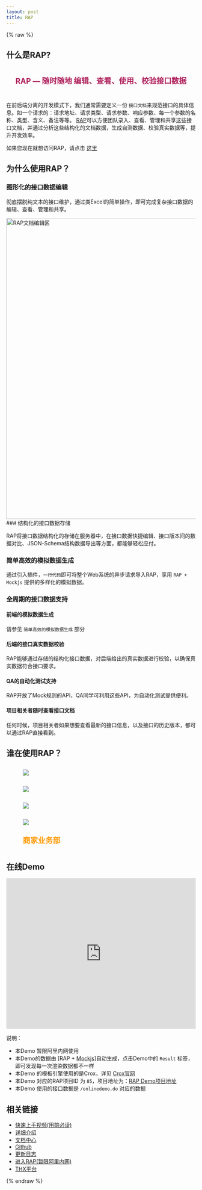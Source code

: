 ```yaml
---
layout: post
title: RAP
---
```


{% raw %}

## 什么是RAP?

<div style="font-size: 20px; text-align: center; margin-top: 40px; margin-bottom: 40px; color: #af235d; font-weight: bold;">RAP — 随时随地 编辑、查看、使用、校验接口数据</div>

在前后端分离的开发模式下，我们通常需要定义一份 `接口文档`来规范接口的具体信息。如一个请求的：请求地址、请求类型、请求参数、响应参数、每一个参数的名称、类型、含义、备注等等。 <a href="http://rap.alibaba-inc.com" target="_blank">RAP</a>可以方便团队录入、查看、管理和共享这些接口文档，并通过分析这些结构化的文档数据，生成自测数据、校验真实数据等，提升开发效率。

如果您现在就想访问RAP，请点击 <a href="http://rap.alibaba-inc.com" target="_blank">这里</a>

## 为什么使用RAP？

### 图形化的接口数据编辑

彻底摆脱纯文本的接口维护，通过类Excel的简单操作，即可完成复杂接口数据的编辑、查看、管理和共享。

<img src="http://gtms02.alicdn.com/tps/i2/T1chaxFwdbXXbNZB.a-2474-1456.png" alt="RAP文档编辑区" width="800" />
### 结构化的接口数据存储

RAP将接口数据结构化的存储在服务器中，在接口数据快捷编辑、接口版本间的数据对比、JSON-Schema结构数据导出等方面，都能够轻松应付。

### 简单高效的模拟数据生成

通过引入插件，`一行代码`即可将整个Web系统的异步请求导入RAP，享用 `RAP + Mockjs` 提供的多样化的模拟数据。

### 全周期的接口数据支持

#### 前端的模拟数据生成
请参见 `简单高效的模拟数据生成` 部分

#### 后端的接口真实数据校验
RAP能够通过存储的结构化接口数据，对后端给出的真实数据进行校验，以确保真实数据符合接口要求。

#### QA的自动化测试支持
RAP开放了Mock规则的API，QA同学可利用这些API，为自动化测试提供便利。

#### 项目相关者随时查看接口文档
任何时候，项目相关者如果想要查看最新的接口信息，以及接口的历史版本，都可以通过RAP直接看到。

## 谁在使用RAP？
<style type="text/css">
    ul.who-are-using {
        list-style-type: none;
        margin-left: 10px;
    }
    .who-are-using li {
        padding: 10px;
        font-size: 20px;
        font-weight: bold;
        color: #F90;
    }
</style>
<ul class="who-are-using">
<li><img src="/RAP/assets/img/logos-alimama.png"/></li>
<li><img src="/RAP/assets/img/logos-alipay.png"/></li>
<li><img src="/RAP/assets/img/logos-aliyun.png"/></li>
<li><img src="/RAP/assets/img/logos-taobao.png"/></li>
<li>商家业务部</li>
</ul>

## 在线Demo
<iframe width="100%" height="400" src="http://jsfiddle.net/a5Gg3/1/embedded/result,html,js,css/" allowfullscreen="allowfullscreen" frameborder="0"></iframe>

说明：

- 本Demo 暂限阿里内网使用
- 本Demo的数据由 [RAP + [Mockjs](http://mockjs.com/)]自动生成，点击Demo中的 `Result` 标签，即可发现每一次渲染数据都不一样
- 本Demo 的模板引擎使用的是Crox，详见 [Crox官网](/crox)
- 本Demo 对应的RAP项目ID 为 `85`，项目地址为：[RAP Demo项目地址](http://rap.alibaba-inc.com/workspace/myWorkspace.action?projectId=85&mock=true)
- 本Demo 使用的接口数据是 `/onlinedemo.do` 对应的数据

## 相关链接

- [快速上手视频(用前必读)](http://v.youku.com/v_show/id_XNjc3NTY2MzI0.html)
- [详细介绍](http://thx.github.io/RAP/resources/rap-intro/)
- [文档中心](http://thx.github.io/RAP/)
- [Github](https://github.com/thx/RAP)
- [更新日志](https://github.com/thx/RAP/blob/master/UPDATELOG.md)
- [进入RAP(暂限阿里内网)](http://rap.alibaba-inc.com)
- [THX平台](http://thx.github.io)

{% endraw %}



